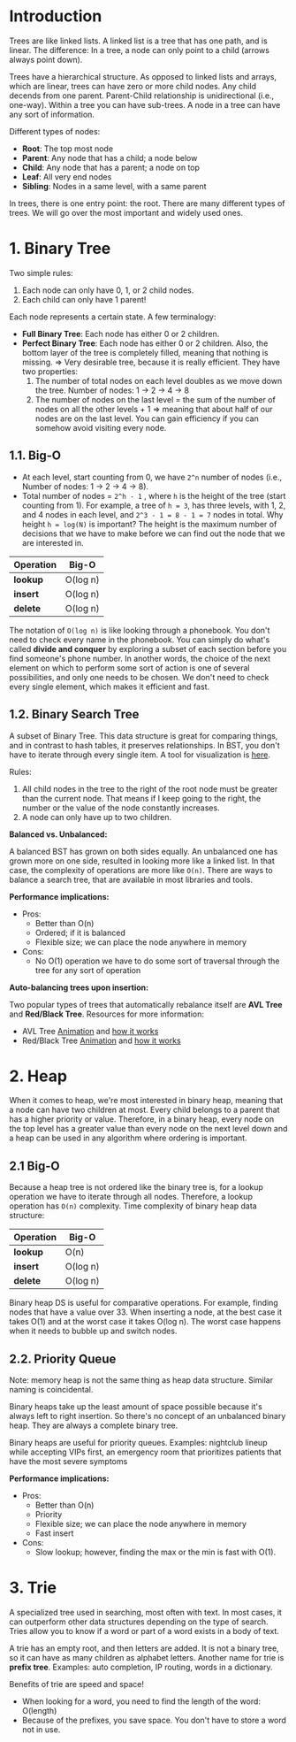 # Introduction

Trees are like linked lists. A linked list is a tree that has one path, and is linear. The difference: In a tree, a node can only point to a child (arrows always point down). 

Trees have a hierarchical structure. As opposed to linked lists and arrays, which are linear, trees can have zero or more child nodes. Any child decends from one parent. Parent-Child relationship is unidirectional (i.e., one-way). Within a tree you can have sub-trees. A node in a tree can have any sort of information.

Different types of nodes:
- **Root**: The top most node
- **Parent**: Any node that has a child; a node below
- **Child**: Any node that has a parent; a node on top
- **Leaf**: All very end nodes 
- **Sibling**: Nodes in a same level, with a same parent

In trees, there is one entry point: the root. There are many different types of trees. We will go over the most important and widely used ones. 

# 1. Binary Tree

Two simple rules:
1. Each node can only have 0, 1, or 2 child nodes. 
2. Each child can only have 1 parent! 

Each node represents a certain state. A few terminalogy:
- **Full Binary Tree**: Each node has either 0 or 2 children. 
- **Perfect Binary Tree**: Each node has either 0 or 2 children. Also, the bottom layer of the tree is completely filled, meaning that nothing is missing. => Very desirable tree, because it is really efficient. They have two properties:
	1. The number of total nodes on each level doubles as we move down the tree. Number of nodes: 1 -> 2 -> 4 -> 8
	2. The number of nodes on the last level = the sum of the number of nodes on all the other levels + 1 => meaning that about half of our nodes are on the last level. You can gain efficiency if you can somehow avoid visiting every node.

## 1.1. Big-O

- At each level, start counting from 0, we have `2^n` number of nodes (i.e., Number of nodes: 1 -> 2 -> 4 -> 8).
- Total number of nodes = `2^h - 1` , where `h` is the height of the tree (start counting from 1). 
For example, a tree of `h = 3`, has three levels, with 1, 2, and 4 nodes in each level, and `2^3 - 1 = 8 - 1 = 7` nodes in total. Why height `h = log(N)` is important? The height is the maximum number of decisions that we have to make before we can find out the node that we are interested in. 

| Operation  | Big-O    |
| ---------- | -------- |
| **lookup** | O(log n) |
| **insert** | O(log n) |
| **delete** | O(log n) |
The notation of `O(log n)` is like looking through a phonebook. You don't need to check every name in the phonebook. You can simply do what's called **divide and conquer** by exploring a subset of each section before you find someone's phone number. In another words, the choice of the next element on which to perform some sort of action is one of several possibilities, and only one needs to be chosen. We don't need to check every single element, which makes it efficient and fast. 

## 1.2. Binary Search Tree

A subset of Binary Tree. This data structure is great for comparing things, and in contrast to hash tables, it preserves relationships. In BST, you don't have to iterate through every single item. A tool for visualization is [here](https://visualgo.net/en/bst?slide=1).

Rules: 
1. All child nodes in the tree to the right of the root node must be greater than the current node. That means if I keep going to the right, the number or the value of the node constantly increases.
2. A node can only have up to two children. 

**Balanced vs. Unbalanced:**

A balanced BST has grown on both sides equally. An unbalanced one has grown more on one side, resulted in looking more like a linked list. In that case, the complexity of operations are more like `O(n)`. There are ways to balance a search tree, that are available in most libraries and tools. 

**Performance implications:**

- Pros:
	- Better than O(n)
	- Ordered; if it is balanced
	- Flexible size; we can place the node anywhere in memory 
- Cons:
	- No O(1) operation we have to do some sort of traversal through the tree for any sort of operation

**Auto-balancing trees upon insertion:**

Two popular types of trees that automatically rebalance itself are **AVL Tree** and **Red/Black Tree**. Resources for more information: 
- AVL Tree [Animation](https://www.cs.usfca.edu/~galles/visualization/AVLtree.html) and [how it works](https://medium.com/basecs/the-little-avl-tree-that-could-86a3cae410c7)
- Red/Black Tree [Animation](https://www.cs.usfca.edu/~galles/visualization/RedBlack.html) and [how it works](https://medium.com/basecs/painting-nodes-black-with-red-black-trees-60eacb2be9a5)

# 2. Heap 

When it comes to heap, we're most interested in binary heap, meaning that a node can have two children at most. Every child belongs to a parent that has a higher priority or value. Therefore, in a binary heap, every node on the top level has a greater value than every node on the next level down and a heap can be used in any algorithm where ordering is important.

## 2.1 Big-O

Because a heap tree is not ordered like the binary tree is, for a lookup operation we have to iterate through all nodes. Therefore, a lookup operation has `O(n)` complexity. Time complexity of binary heap data structure:

| Operation  | Big-O    |
| ---------- | -------- |
| **lookup** | O(n)     |
| **insert** | O(log n) |
| **delete** | O(log n) |
Binary heap DS is useful for comparative operations. For example, finding nodes that have a value over 33. When inserting a node, at the best case it takes O(1) and at the worst case it takes O(log n). The worst case happens when it needs to bubble up and switch nodes. 

## 2.2. Priority Queue

Note: memory heap is not the same thing as heap data structure. Similar naming is coincidental. 

Binary heaps take up the least amount of space possible because it's always left to right insertion. So there's no concept of an unbalanced binary heap. They are always a complete binary tree.

Binary heaps are useful for priority queues. Examples: nightclub lineup while accepting VIPs first, an emergency room that prioritizes patients that have the most severe symptoms

**Performance implications:**

- Pros:
	- Better than O(n)
	- Priority
	- Flexible size; we can place the node anywhere in memory 
	- Fast insert
- Cons:
	- Slow lookup; however, finding the max or the min is fast with O(1).

# 3. Trie

A specialized tree used in searching, most often with text. In most cases, it can outperform other data structures depending on the type of search. Tries allow you to know if a word or part of a word exists in a body of text.

A trie has an empty root, and then letters are added. It is not a binary tree, so it can have as many children as alphabet letters. Another name for trie is **prefix tree**. Examples: auto completion, IP routing, words in a dictionary.

Benefits of trie are speed and space!
- When looking for a word, you need to find the length of the word: O(length)
- Because of the prefixes, you save space. You don't have to store a word not in use.